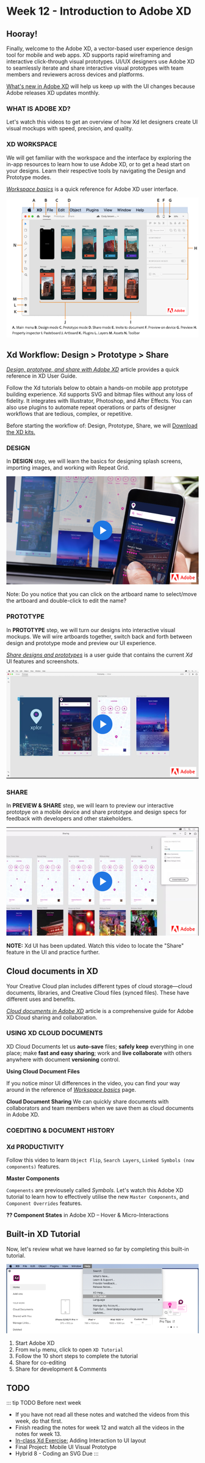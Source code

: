 # Week 12 - Introduction to Adobe XD

## Hooray! 

Finally, welcome to the Adobe XD, a vector-based user experience design tool for mobile and web apps. XD supports rapid wireframing and interactive click-through visual prototypes. UI/UX designers use Adobe XD to seamlessly iterate and share interactive visual prototypes with team members and reviewers across devices and platforms.  

[What's new in Adobe XD](https://helpx.adobe.com/ca/xd/help/whats-new.html) will help us keep up with the UI changes because Adobe releases XD updates monthly. 

### WHAT IS ADOBE XD?

Let's watch this videos to get an overview of how Xd let designers create UI visual mockups with speed, precision, and quality. 

<YouTube
  title="Adobe XD Explore the User Interface 2020"
  url="https://www.youtube.com/embed/-hV9kKY5a94"
/>

### XD WORKSPACE

We will get familiar with the workspace and the interface by exploring the in-app resources to learn how to use Adobe XD, or to get a head start on your designs. Learn their respective tools by navigating the Design and Prototype modes.

[*Workspace basics*](https://helpx.adobe.com/ca/xd/help/workspace-basics.html) is a quick reference for Adobe XD user interface. 

![Adobe XD 2020 Workspace](./XDmacWorkspace.png)


## Xd Workflow: Design > Prototype > Share

[*Design, prototype, and share with Adobe XD*](https://helpx.adobe.com/ca/xd/help/adobe-xd-overview.html) article provides a quick reference in XD User Guide.

Follow the Xd tutorials below to obtain a hands-on mobile app prototype building experience. Xd supports SVG and bitmap files without any loss of fidelity. It integrates with Illustrator, Photoshop, and After Effects. You can also use plugins to automate repeat operations or parts of designer workflows that are tedious, complex, or repetitive. 

Before starting the workflow of: Design, Prototype, Share, we will [Download the XD kits.](https://download.adobe.com/pub/adobe/xd/Wires.zip?promoid=VG52KLJG&mv=other) 

### DESIGN

In **DESIGN** step, we will learn the basics for designing splash screens, importing images, and working with Repeat Grid. 

<a href="https://helpx.adobe.com/ca/xd/how-to/make-prototype.html#step_2___design" target=”_blank”>![Design with Xd](./XDdesign.png)</a>

Note: Do you notice that you can click on the artboard name to select/move the artboard and double-click to edit the name? 

### PROTOTYPE

In **PROTOTYPE** step, we will turn our designs into interactive visual mockups. We will wire artboards together, switch back and forth between design and prototype mode and preview our UI experience.

[*Share designs and prototypes*](https://helpx.adobe.com/ca/xd/help/share-designs-prototypes.html) is a user guide that contains the current *Xd* UI features and screenshots. 

<a href="https://helpx.adobe.com/ca/xd/how-to/make-prototype.html#step_3___prototype" target=”_blank”>![Prototype with Xd](./XDprototype.png)</a>

### SHARE 

In **PREVIEW & SHARE** step, we will learn to preview our interactive prototpye on a mobile device and share prototype and design specs for feedback with developers and other stakeholders. 

<a href="https://helpx.adobe.com/ca/xd/how-to/make-prototype.html#step_4___share_and_preview" target=”_blank”>![Preview and share Xd prototype](./XDshare.png)</a>

**NOTE:** Xd UI has been updated. Watch this video to locate the "Share" feature in the UI and practice further.

<YouTube
  title="Share Mode – Adobe XD November Release 2019"
  url="https://www.youtube.com/embed/3vj03O641GA"
/>


## Cloud documents in XD

Your Creative Cloud plan includes different types of cloud storage—cloud documents, libraries, and Creative Cloud files (synced files). These have different uses and benefits.

[*Cloud documents in Adobe XD*](https://helpx.adobe.com/xd/help/cloud-documents.html) article is a comprehensive guide for Adobe XD Cloud sharing and collaboration. 

### USING XD CLOUD DOCUMENTS
XD Cloud Documents let us **auto-save** files; **safely keep** everything in one place; make **fast and easy sharing**; work and **live collaborate** with others anywhere with document **versioning** control. 

**Using Cloud Document Files**

If you notice minor UI differences in the video, you can find your way around in the reference of [*Workspace basics*](https://helpx.adobe.com/ca/xd/help/workspace-basics.html) page. 

<YouTube
  title="Adobe XD December 2018 Update: Cloud Document Files"
  url="https://www.youtube.com/embed/H_TmuOJmdkI"
/>

**Cloud Document Sharing** 
We can quickly share documents with collaborators and team members when we save them as cloud documents in Adobe XD.

<YouTube
  title="Adobe XD December 2018 Release: Cloud Document Sharing"
  url="https://www.youtube.com/embed/qICToKxlxAc"
/>

### COEDITING & DOCUMENT HISTORY  

### Xd PRODUCTIVITY

Follow this video to learn `Object Flip`, `Search Layers`, `Linked Symbols (now components)` features.

<YouTube
  title="Adobe XD December 2018 Release: Cloud Document Sharing"
  url="https://www.youtube.com/embed/wHlcOCJycxw"
/>

**Master Components**

`Compenents` are previousely called *Symbols*. Let's watch this Adobe XD tutorial to learn how to effectively utilise the new `Master Components`, and `Component Overrides` features.

<YouTube
  title="Master Components & Overrides in Adobe XD"
  url="https://www.youtube.com/embed/wVJrxdVW15M"
/>


**?? Component States** in Adobe XD – Hover & Micro-Interactions

<YouTube
  title="Adobe XD – Hover & Micro-Interactions"
  url="https://www.youtube.com/embed/c8ov6IzFE0c"
/>


## Built-in XD Tutorial

Now, let's review what we have learned so far by completing this built-in tutorial. 

![XD Tutorial](./XDbuiltin-tutorial.png)

1. Start Adobe XD
2. From `Help` menu, click to open `XD Tutorial` 
3. Follow the 10 short steps to complete the tutorial  
4. Share for co-editing 
5. Share for development & Comments 


## TODO

::: tip TODO Before next week

- If you have not read all these notes and watched the videos from this week, do that first.
- Finish reading the notes for week 12 and watch all the videos in the notes for week 13.
- [In-class Xd Exercise:](https://www.youtube.com/playlist?list=PLHjwuoik-ep1zZ_xheCvRL8KluMJMjYsV) Adding Interaction to UI layout 
- Final Project: Mobile UI Visual Prototype  
- Hybrid 8 - Coding an SVG Due
  :::